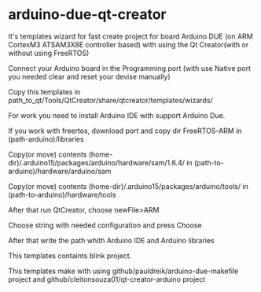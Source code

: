 # arduino-due-qt-creator
It's templates wizard for fast create project for board Arduino DUE (on ARM CortexM3 ATSAM3X8E controller based) with using the Qt Creator(with or without using FreeRTOS)

Connect your Arduino board in the Programming port (with use Native port you needed clear and reset your devise manually)

Copy this templates in path_to_qt/Tools/QtCreator/share/qtcreator/templates/wizards/

For work you need to install Arduino IDE with support Arduino Due.

If you work with freertos, download port and copy dir FreeRTOS-ARM in (path-arduino)/libraries

Copy(or move) contents (home-dir)/.arduino15/packages/arduino/hardware/sam/1.6.4/ in (path-to-arduino)/hardware/arduino/sam

Copy(or move) contents (home-dir)/.arduino15/packages/arduino/tools/ in (path-to-arduino)/hardware/tools

After that run QtCreator, choose newFile>ARM

Choose string with needed configuration and press Choose

After that write the path whith Arduino IDE and Arduino libraries

This templates containts blink project.

This templates make with using github/pauldreik/arduino-due-makefile project and github/cleitonsouza01/qt-creator-arduino project
